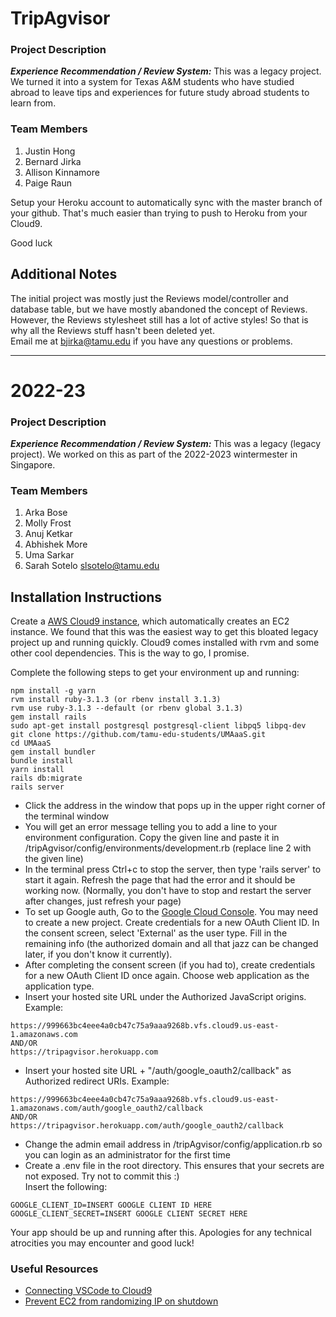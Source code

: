 
# TripAgvisor
### Project Description
***Experience Recommendation / Review System:*** This was a legacy project. We turned it into a system for Texas A&M students who have studied abroad to leave tips and experiences for future study abroad students to learn from.

### Team Members
1. Justin Hong
2. Bernard Jirka
3. Allison Kinnamore
4. Paige Raun

Setup your Heroku account to automatically sync with the master branch of your github. That's much easier than trying to push to Heroku from your Cloud9.

Good luck

## Additional Notes
The initial project was mostly just the Reviews model/controller and database table, but we have mostly abandoned the concept of Reviews. However, the Reviews stylesheet still has a lot of active styles! So that is why all the Reviews stuff hasn't been deleted yet.  
Email me at bjirka@tamu.edu if you have any questions or problems.

---

# 2022-23


### Project Description
***Experience Recommendation / Review System:*** This was a legacy (legacy project). We worked on this as part of the 2022-2023 wintermester in Singapore.

### Team Members
1. Arka Bose
2. Molly Frost
3. Anuj Ketkar
4. Abhishek More
5. Uma Sarkar
6. Sarah Sotelo <slsotelo@tamu.edu>


## Installation Instructions

Create a [AWS Cloud9 instance](https://aws.amazon.com/cloud9/), which automatically creates an EC2 instance. We found that this was the easiest way to get this bloated legacy project up and running quickly. Cloud9 comes installed with rvm and some other cool dependencies. This is the way to go, I promise.

Complete the following steps to get your environment up and running:
```
npm install -g yarn  
rvm install ruby-3.1.3 (or rbenv install 3.1.3)
rvm use ruby-3.1.3 --default (or rbenv global 3.1.3) 
gem install rails  
sudo apt-get install postgresql postgresql-client libpq5 libpq-dev  
git clone https://github.com/tamu-edu-students/UMAaaS.git
cd UMAaaS
gem install bundler
bundle install
yarn install
rails db:migrate
rails server
```

- Click the address in the window that pops up in the upper right corner of the terminal window
- You will get an error message telling you to add a line to your environment configuration. Copy the given line and paste it in /tripAgvisor/config/environments/development.rb (replace line 2 with the given line)
- In the terminal press Ctrl+c to stop the server, then type 'rails server' to start it again. Refresh the page that had the error and it should be working now. (Normally, you don't have to stop and restart the server after changes, just refresh your page)
- To set up Google auth, Go to the [Google Cloud Console](https://console.developers.google.com/). You may need to create a new project. Create credentials for a new OAuth Client ID. In the consent screen, select 'External' as the user type. Fill in the remaining info (the authorized domain and all that jazz can be changed later, if you don't know it currently).
- After completing the consent screen (if you had to), create credentials for a new OAuth Client ID once again. Choose web application as the application type.
- Insert your hosted site URL under the Authorized JavaScript origins. Example:
```
https://999663bc4eee4a0cb47c75a9aaa9268b.vfs.cloud9.us-east-1.amazonaws.com
AND/OR
https://tripagvisor.herokuapp.com
```
- Insert your hosted site URL + "/auth/google_oauth2/callback" as Authorized redirect URIs. Example:
```
https://999663bc4eee4a0cb47c75a9aaa9268b.vfs.cloud9.us-east-1.amazonaws.com/auth/google_oauth2/callback
AND/OR
https://tripagvisor.herokuapp.com/auth/google_oauth2/callback
```
- Change the admin email address in /tripAgvisor/config/application.rb so you can login as an administrator for the first time
- Create a .env file in the root directory. This ensures that your secrets are not exposed. Try not to commit this :)\
Insert the following:
```
GOOGLE_CLIENT_ID=INSERT GOOGLE CLIENT ID HERE
GOOGLE_CLIENT_SECRET=INSERT GOOGLE CLIENT SECRET HERE
```

Your app should be up and running after this. Apologies for any technical atrocities you may encounter and good luck! 

### Useful Resources
- [Connecting VSCode to Cloud9](https://medium.com/@mahantya/access-your-aws-cloud9-ec2-instance-from-vs-code-over-ssh-ee1f5ea259ff)
- [Prevent EC2 from randomizing IP on shutdown](https://docs.aws.amazon.com/AWSEC2/latest/UserGuide/elastic-ip-addresses-eip.html#using-instance-addressing-eips-allocating)


